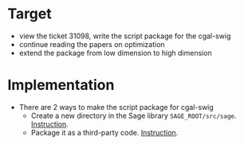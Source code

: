 # Target
- view the ticket 31098, write the script package for the cgal-swig
- continue reading the papers on optimization
- extend the package from low dimension to high dimension

# Implementation
- There are 2 ways to make the script package for cgal-swig
    - Create a new directory in the Sage library ```SAGE_ROOT/src/sage```. [Instruction](https://doc.sagemath.org/html/en/developer/coding_basics.html).
    - Package it as a third-party code. [Instruction](https://doc.sagemath.org/html/en/developer/packaging.html).
